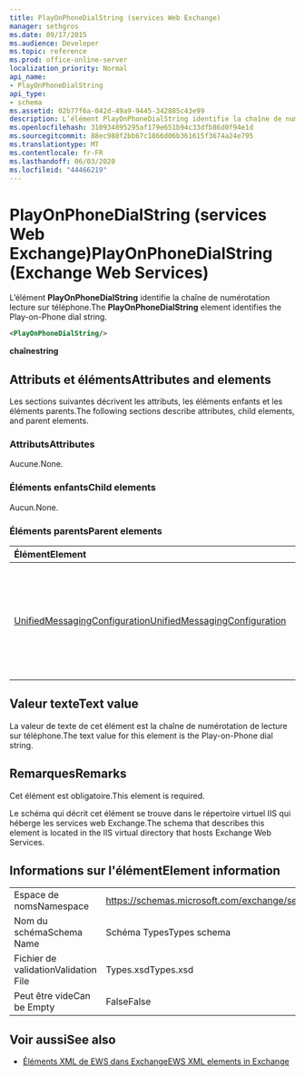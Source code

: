 ```yaml
---
title: PlayOnPhoneDialString (services Web Exchange)
manager: sethgros
ms.date: 09/17/2015
ms.audience: Developer
ms.topic: reference
ms.prod: office-online-server
localization_priority: Normal
api_name:
- PlayOnPhoneDialString
api_type:
- schema
ms.assetid: 02b77f6a-042d-49a9-9445-342885c43e99
description: L’élément PlayOnPhoneDialString identifie la chaîne de numérotation lecture sur téléphone.
ms.openlocfilehash: 310934895295af179e651b94c33dfb86d0f94e1d
ms.sourcegitcommit: 88ec988f2bb67c1866d06b361615f3674a24e795
ms.translationtype: MT
ms.contentlocale: fr-FR
ms.lasthandoff: 06/03/2020
ms.locfileid: "44466219"
---
```

# <a name="playonphonedialstring-exchange-web-services"></a><span data-ttu-id="fb546-103">PlayOnPhoneDialString (services Web Exchange)</span><span class="sxs-lookup"><span data-stu-id="fb546-103">PlayOnPhoneDialString (Exchange Web Services)</span></span>

<span data-ttu-id="fb546-104">L’élément **PlayOnPhoneDialString** identifie la chaîne de numérotation lecture sur téléphone.</span><span class="sxs-lookup"><span data-stu-id="fb546-104">The **PlayOnPhoneDialString** element identifies the Play-on-Phone dial string.</span></span> 
  
```XML
<PlayOnPhoneDialString/>
```

 <span data-ttu-id="fb546-105">**chaîne**</span><span class="sxs-lookup"><span data-stu-id="fb546-105">**string**</span></span>
## <a name="attributes-and-elements"></a><span data-ttu-id="fb546-106">Attributs et éléments</span><span class="sxs-lookup"><span data-stu-id="fb546-106">Attributes and elements</span></span>

<span data-ttu-id="fb546-107">Les sections suivantes décrivent les attributs, les éléments enfants et les éléments parents.</span><span class="sxs-lookup"><span data-stu-id="fb546-107">The following sections describe attributes, child elements, and parent elements.</span></span>
  
### <a name="attributes"></a><span data-ttu-id="fb546-108">Attributs</span><span class="sxs-lookup"><span data-stu-id="fb546-108">Attributes</span></span>

<span data-ttu-id="fb546-109">Aucune.</span><span class="sxs-lookup"><span data-stu-id="fb546-109">None.</span></span>
  
### <a name="child-elements"></a><span data-ttu-id="fb546-110">Éléments enfants</span><span class="sxs-lookup"><span data-stu-id="fb546-110">Child elements</span></span>

<span data-ttu-id="fb546-111">Aucun.</span><span class="sxs-lookup"><span data-stu-id="fb546-111">None.</span></span>
  
### <a name="parent-elements"></a><span data-ttu-id="fb546-112">Éléments parents</span><span class="sxs-lookup"><span data-stu-id="fb546-112">Parent elements</span></span>

|<span data-ttu-id="fb546-113">**Élément**</span><span class="sxs-lookup"><span data-stu-id="fb546-113">**Element**</span></span>|<span data-ttu-id="fb546-114">**Description**</span><span class="sxs-lookup"><span data-stu-id="fb546-114">**Description**</span></span>|
|:-----|:-----|
|[<span data-ttu-id="fb546-115">UnifiedMessagingConfiguration</span><span class="sxs-lookup"><span data-stu-id="fb546-115">UnifiedMessagingConfiguration</span></span>](unifiedmessagingconfiguration.md) <br/> |<span data-ttu-id="fb546-116">Contient des informations de configuration de service pour le service de messagerie unifiée.</span><span class="sxs-lookup"><span data-stu-id="fb546-116">Contains service configuration information for the Unified Messaging service.</span></span>  <br/> |
   
## <a name="text-value"></a><span data-ttu-id="fb546-117">Valeur texte</span><span class="sxs-lookup"><span data-stu-id="fb546-117">Text value</span></span>

<span data-ttu-id="fb546-118">La valeur de texte de cet élément est la chaîne de numérotation de lecture sur téléphone.</span><span class="sxs-lookup"><span data-stu-id="fb546-118">The text value for this element is the Play-on-Phone dial string.</span></span>
  
## <a name="remarks"></a><span data-ttu-id="fb546-119">Remarques</span><span class="sxs-lookup"><span data-stu-id="fb546-119">Remarks</span></span>

<span data-ttu-id="fb546-120">Cet élément est obligatoire.</span><span class="sxs-lookup"><span data-stu-id="fb546-120">This element is required.</span></span>
  
<span data-ttu-id="fb546-121">Le schéma qui décrit cet élément se trouve dans le répertoire virtuel IIS qui héberge les services web Exchange.</span><span class="sxs-lookup"><span data-stu-id="fb546-121">The schema that describes this element is located in the IIS virtual directory that hosts Exchange Web Services.</span></span>
  
## <a name="element-information"></a><span data-ttu-id="fb546-122">Informations sur l'élément</span><span class="sxs-lookup"><span data-stu-id="fb546-122">Element information</span></span>

|||
|:-----|:-----|
|<span data-ttu-id="fb546-123">Espace de noms</span><span class="sxs-lookup"><span data-stu-id="fb546-123">Namespace</span></span>  <br/> |https://schemas.microsoft.com/exchange/services/2006/types  <br/> |
|<span data-ttu-id="fb546-124">Nom du schéma</span><span class="sxs-lookup"><span data-stu-id="fb546-124">Schema Name</span></span>  <br/> |<span data-ttu-id="fb546-125">Schéma Types</span><span class="sxs-lookup"><span data-stu-id="fb546-125">Types schema</span></span>  <br/> |
|<span data-ttu-id="fb546-126">Fichier de validation</span><span class="sxs-lookup"><span data-stu-id="fb546-126">Validation File</span></span>  <br/> |<span data-ttu-id="fb546-127">Types.xsd</span><span class="sxs-lookup"><span data-stu-id="fb546-127">Types.xsd</span></span>  <br/> |
|<span data-ttu-id="fb546-128">Peut être vide</span><span class="sxs-lookup"><span data-stu-id="fb546-128">Can be Empty</span></span>  <br/> |<span data-ttu-id="fb546-129">False</span><span class="sxs-lookup"><span data-stu-id="fb546-129">False</span></span>  <br/> |
   
## <a name="see-also"></a><span data-ttu-id="fb546-130">Voir aussi</span><span class="sxs-lookup"><span data-stu-id="fb546-130">See also</span></span>



- [<span data-ttu-id="fb546-131">Éléments XML de EWS dans Exchange</span><span class="sxs-lookup"><span data-stu-id="fb546-131">EWS XML elements in Exchange</span></span>](ews-xml-elements-in-exchange.md)

